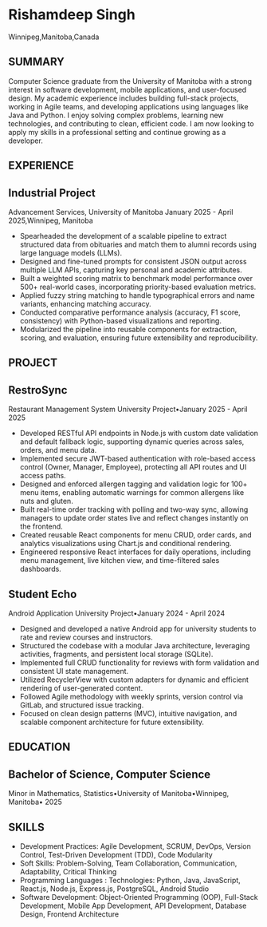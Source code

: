 # Rishamdeep Singh
Winnipeg,Manitoba,Canada 

## SUMMARY


Computer Science graduate from the University of Manitoba with a strong interest in software development, mobile applications, and user-focused
design. My academic experience includes building full-stack projects, working in Agile teams, and developing applications using languages like Java
and Python.
I enjoy solving complex problems, learning new technologies, and contributing to clean, efficient code. I am now looking to apply my skills in a
professional setting and continue growing as a developer.

## EXPERIENCE

## Industrial Project


Advancement Services, University of Manitoba January 2025 - April 2025,Winnipeg, Manitoba

- Spearheaded the development of a scalable pipeline to extract structured data from obituaries and match them to alumni records using large
language models (LLMs).
- Designed and fine-tuned prompts for consistent JSON output across multiple LLM APIs, capturing key personal and academic attributes.
- Built a weighted scoring matrix to benchmark model performance over 500+ real-world cases, incorporating priority-based evaluation metrics.
- Applied fuzzy string matching to handle typographical errors and name variants, enhancing matching accuracy.
- Conducted comparative performance analysis (accuracy, F1 score, consistency) with Python-based visualizations and reporting.
- Modularized the pipeline into reusable components for extraction, scoring, and evaluation, ensuring future extensibility and reproducibility.

## PROJECT

## RestroSync
Restaurant Management System University Project•January 2025 - April 2025
- Developed RESTful API endpoints in Node.js with custom date validation and default fallback logic, supporting dynamic queries across sales,
orders, and menu data.
- Implemented secure JWT-based authentication with role-based access control (Owner, Manager, Employee), protecting all API routes and UI access
paths.
- Designed and enforced allergen tagging and validation logic for 100+ menu items, enabling automatic warnings for common allergens like nuts
and gluten.
- Built real-time order tracking with polling and two-way sync, allowing managers to update order states live and reflect changes instantly on the
frontend.
- Created reusable React components for menu CRUD, order cards, and analytics visualizations using Chart.js and conditional rendering.
- Engineered responsive React interfaces for daily operations, including menu management, live kitchen view, and time-filtered sales dashboards.

## Student Echo
Android Application University Project•January 2024 - April 2024
- Designed and developed a native Android app for university students to rate and review courses and instructors.
- Structured the codebase with a modular Java architecture, leveraging activities, fragments, and persistent local storage (SQLite).
- Implemented full CRUD functionality for reviews with form validation and consistent UI state management.
- Utilized RecyclerView with custom adapters for dynamic and efficient rendering of user-generated content.
- Followed Agile methodology with weekly sprints, version control via GitLab, and structured issue tracking.
- Focused on clean design patterns (MVC), intuitive navigation, and scalable component architecture for future extensibility.

## EDUCATION

## Bachelor of Science, Computer Science


Minor in Mathematics, Statistics•University of Manitoba•Winnipeg, Manitoba• 2025

## SKILLS
- Development Practices: Agile Development, SCRUM, DevOps, Version Control, Test-Driven Development (TDD), Code Modularity
- Soft Skills: Problem-Solving, Team Collaboration, Communication, Adaptability, Critical Thinking
- Programming Languages : Technologies: Python, Java, JavaScript, React.js, Node.js, Express.js, PostgreSQL, Android Studio
- Software Development: Object-Oriented Programming (OOP), Full-Stack Development, Mobile App Development, API Development, Database
Design, Frontend Architecture


